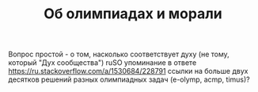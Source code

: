 ﻿---
title: "Об олимпиадах и морали"
se.owner.user_id: 228791
se.owner.display_name: "Mikhajlo"
se.owner.link: "https://ru.meta.stackoverflow.com/users/228791/mikhajlo"
se.link: "https://ru.meta.stackoverflow.com/questions/12839/%d0%9e%d0%b1-%d0%be%d0%bb%d0%b8%d0%bc%d0%bf%d0%b8%d0%b0%d0%b4%d0%b0%d1%85-%d0%b8-%d0%bc%d0%be%d1%80%d0%b0%d0%bb%d0%b8"
se.question_id: 12839
se.post_type: question
---
<p>Вопрос простой - о том, насколько соответствует духу (не тому, который &quot;Дух сообщества&quot;) ruSO упоминание в ответе <a href="https://ru.stackoverflow.com/a/1530684/228791">https://ru.stackoverflow.com/a/1530684/228791</a> ссылки на больше двух десятков решений разных олимпиадных задач (e-olymp, acmp, timus)?</p>
